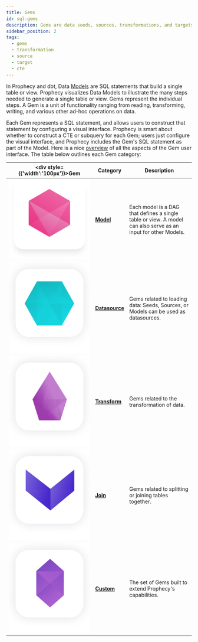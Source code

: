 ```yaml
---
title: Gems
id: sql-gems
description: Gems are data seeds, sources, transformations, and targets
sidebar_position: 2
tags:
  - gems
  - transformation
  - source
  - target
  - cte
---
```


In Prophecy and dbt, Data [Models](/docs/concepts/project/models.md) are SQL statements that build a single table or view. Prophecy visualizes Data Models to illustrate the many steps needed to generate a single table or view. Gems represent the individual steps. A Gem is a unit of functionality ranging from reading, transforming, writing, and various other ad-hoc operations on data.

Each Gem represents a SQL statement, and allows users to construct that statement by configuring a visual interface. Prophecy is smart about whether to construct a CTE or subquery for each Gem; users just configure the visual interface, and Prophecy includes the Gem's SQL statement as part of the Model. Here is a nice [overview](/docs/concepts/project/gems.md) of all the aspects of the Gem user interface. The table below outlines each Gem category:

<div class="gems-table">

| <div style={{'width':'100px'}}>Gem</div>      | Category                                                 | Description                                                                                                   |
| --------------------------------------------- | -------------------------------------------------------- | ------------------------------------------------------------------------------------------------------------- |
| ![Model](img/Model.png)                       | [**Model**](/docs/concepts/project/models.md)            | Each model is a DAG that defines a single table or view. A model can also serve as an input for other Models. |
| ![Source](img/Source%20and%20Target.png)      | [**Datasource**](./datasources/)                         | Gems related to loading data: Seeds, Sources, or Models can be used as datasources.                           |
| ![Transform](img/Transform.png)               | [**Transform**](./transformations/data-transformations/) | Gems related to the transformation of data.                                                                   |
| ![Join and Split](img/Join%20and%20Split.png) | [**Join**](./joins.md)                                   | Gems related to splitting or joining tables together.                                                         |
| ![Custom](img/Custom.png)                     | [**Custom**](./custom/custom.md)                         | The set of Gems built to extend Prophecy's capabilities.                                                      |

</div>
